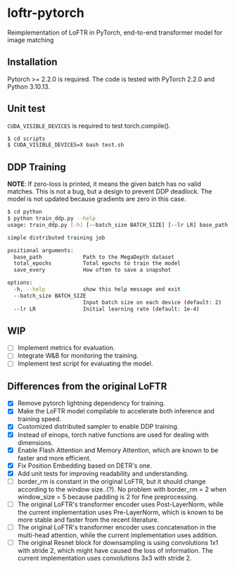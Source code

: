 # loftr-pytorch
Reimplementation of LoFTR in PyTorch, end-to-end transformer model for image matching

## Installation
Pytorch >= 2.2.0 is required. The code is tested with PyTorch 2.2.0 and Python 3.10.13.

## Unit test 
```CUDA_VISIBLE_DEVICES``` is required to test torch.compile().
```bash
$ cd scripts
$ CUDA_VISIBLE_DEVICES=X bash test.sh
```

## DDP Training
**NOTE**: If zero-loss is printed, it means the given batch has no valid matches. This is not a bug, but a design to prevent DDP deadlock. The model is not updated because gradients are zero in this case. 
```bash
$ cd python
$ python train_ddp.py --help
usage: train_ddp.py [-h] [--batch_size BATCH_SIZE] [--lr LR] base_path total_epochs save_every

simple distributed training job

positional arguments:
  base_path             Path to the MegaDepth dataset
  total_epochs          Total epochs to train the model
  save_every            How often to save a snapshot

options:
  -h, --help            show this help message and exit
  --batch_size BATCH_SIZE
                        Input batch size on each device (default: 2)
  --lr LR               Initial learning rate (default: 1e-4)
```

## WIP
- [ ] Implement metrics for evaluation.
- [ ] Integrate W&B for monitoring the training.
- [ ] Implement test script for evaluating the model.

## Differences from the original LoFTR
- [x] Remove pytorch lightning dependency for training.
- [x] Make the LoFTR model compilable to accelerate both inference and training speed.
- [x] Customized distributed sampler to enable DDP training.
- [x] Instead of einops, torch native functions are used for dealing with dimensions.
- [x] Enable Flash Attention and Memory Attention, which are known to be faster and more efficient.
- [x] Fix Position Embedding based on DETR's one. 
- [x] Add unit tests for improving readability and understanding.
- [ ] border_rm is constant in the original LoFTR, but it should change according to the window size..(?). No problem with border_rm = 2 when window_size = 5 because padding is 2 for fine preprocessing.
- [ ] The original LoFTR's transformer encoder uses Post-LayerNorm, while the current implementation uses Pre-LayerNorm, which is known to be more stable and faster from the recent literature.
- [ ] The original LoFTR's transformer encoder uses concatenation in the multi-head attention, while the current implementation uses addition.
- [ ] The original Resnet block for downsampling is using convolutions 1x1 with stride 2, which might have caused the loss of information. The current implementation uses convolutions 3x3 with stride 2.